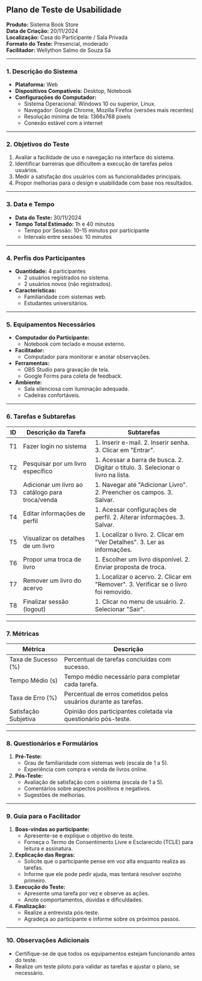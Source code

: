 ## **Plano de Teste de Usabilidade**
**Produto:** Sistema Book Store  
**Data de Criação:** 20/11/2024  
**Localização:** Casa do Participante / Sala Privada  
**Formato do Teste:** Presencial, moderado  
**Facilitador:** Wellython Salmo de Souza Sá  

---

### **1. Descrição do Sistema**
- **Plataforma:** Web
- **Dispositivos Compatíveis:** Desktop, Notebook
- **Configurações do Computador:**
  - Sistema Operacional: Windows 10 ou superior, Linux.
  - Navegador: Google Chrome, Mozilla Firefox (versões mais recentes)
  - Resolução mínima de tela: 1366x768 pixels
  - Conexão estável com a internet

---

### **2. Objetivos do Teste**
1. Avaliar a facilidade de uso e navegação na interface do sistema.
2. Identificar barreiras que dificultem a execução de tarefas pelos usuários.
3. Medir a satisfação dos usuários com as funcionalidades principais.
4. Propor melhorias para o design e usabilidade com base nos resultados.

---

### **3. Data e Tempo**
- **Data do Teste:** 30/11/2024
- **Tempo Total Estimado:** 1h e 40 minutos 
  - Tempo por Sessão: 10–15 minutos por participante  
  - Intervalo entre sessões: 10 minutos  

---

### **4. Perfis dos Participantes**
- **Quantidade:** 4 participantes
  - 2 usuários registrados no sistema.
  - 2 usuários novos (não registrados).  
- **Características:**  
  - Familiaridade com sistemas web.
  - Estudantes universitários.

---

### **5. Equipamentos Necessários**
- **Computador do Participante:**
  - Notebook com teclado e mouse externo.
- **Facilitador:**
  - Computador para monitorar e anotar observações.
- **Ferramentas:**
  - OBS Studio para gravação de tela.
  - Google Forms para coleta de feedback.
- **Ambiente:**
  - Sala silenciosa com iluminação adequada.
  - Cadeiras confortáveis.

---

### **6. Tarefas e Subtarefas**
| **ID** | **Descrição da Tarefa**                            | **Subtarefas**                                          |
|--------|----------------------------------------------------|--------------------------------------------------------|
| T1     | Fazer login no sistema                             | 1. Inserir e-mail. 2. Inserir senha. 3. Clicar em "Entrar". |
| T2     | Pesquisar por um livro específico                  | 1. Acessar a barra de busca. 2. Digitar o título. 3. Selecionar o livro na lista. |
| T3     | Adicionar um livro ao catálogo para troca/venda    | 1. Navegar até "Adicionar Livro". 2. Preencher os campos. 3. Salvar. |
| T4     | Editar informações de perfil                      | 1. Acessar configurações de perfil. 2. Alterar informações. 3. Salvar. |
| T5     | Visualizar os detalhes de um livro                | 1. Localizar o livro. 2. Clicar em "Ver Detalhes". 3. Ler as informações. |
| T6     | Propor uma troca de livro                         | 1. Escolher um livro disponível. 2. Enviar proposta de troca. |
| T7     | Remover um livro do acervo                       | 1. Localizar o acervo. 2. Clicar em "Remover". 3. Verificar se o livro foi removido. |
| T8     | Finalizar sessão (logout)                         | 1. Clicar no menu de usuário. 2. Selecionar "Sair". |

---

### **7. Métricas**
| **Métrica**           | **Descrição**                                                    |
|------------------------|------------------------------------------------------------------|
| Taxa de Sucesso (%)    | Percentual de tarefas concluídas com sucesso.                   |
| Tempo Médio (s)        | Tempo médio necessário para completar cada tarefa.              |
| Taxa de Erro (%)       | Percentual de erros cometidos pelos usuários durante as tarefas.|
| Satisfação Subjetiva   | Opinião dos participantes coletada via questionário pós-teste.  |

---

### **8. Questionários e Formulários**
1. **Pré-Teste:**  
   - Grau de familiaridade com sistemas web (escala de 1 a 5).  
   - Experiência com compra e venda de livros online.  
2. **Pós-Teste:**  
   - Avaliação de satisfação com o sistema (escala de 1 a 5).  
   - Comentários sobre aspectos positivos e negativos.  
   - Sugestões de melhorias.  

---

### **9. Guia para o Facilitador**
1. **Boas-vindas ao participante:**
   - Apresente-se e explique o objetivo do teste.
   - Forneça o Termo de Consentimento Livre e Esclarecido (TCLE) para leitura e assinatura.
2. **Explicação das Regras:**
   - Solicite que o participante pense em voz alta enquanto realiza as tarefas.
   - Informe que ele pode pedir ajuda, mas tentará resolver sozinho primeiro.
3. **Execução do Teste:**
   - Apresente uma tarefa por vez e observe as ações.
   - Anote comportamentos, dúvidas e dificuldades.
4. **Finalização:**
   - Realize a entrevista pós-teste.
   - Agradeça ao participante e informe sobre os próximos passos.

---

### **10. Observações Adicionais**
- Certifique-se de que todos os equipamentos estejam funcionando antes do teste.
- Realize um teste piloto para validar as tarefas e ajustar o plano, se necessário.

